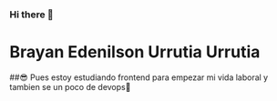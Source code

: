 ### Hi there 👋
# Brayan Edenilson Urrutia Urrutia
##😎 Pues estoy estudiando frontend para empezar mi vida laboral y tambien se un poco de devops👀

